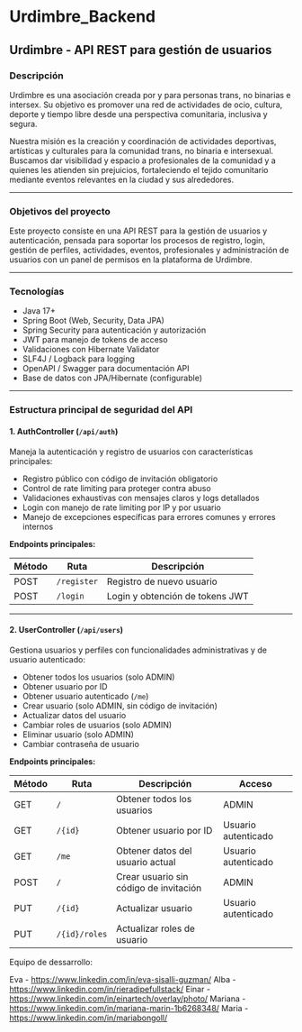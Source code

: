 # Urdimbre_Backend

## Urdimbre - API REST para gestión de usuarios 

### Descripción

Urdimbre es una asociación creada por y para personas trans, no binarias e intersex. Su objetivo es promover una red de actividades de ocio, cultura, deporte y tiempo libre desde una perspectiva comunitaria, inclusiva y segura.

Nuestra misión es la creación y coordinación de actividades deportivas, artísticas y culturales para la comunidad trans, no binaria e intersexual. Buscamos dar visibilidad y espacio a profesionales de la comunidad y a quienes les atienden sin prejuicios, fortaleciendo el tejido comunitario mediante eventos relevantes en la ciudad y sus alrededores.

---

### Objetivos del proyecto

Este proyecto consiste en una API REST para la gestión de usuarios y autenticación, pensada para soportar los procesos de registro, login, gestión de perfiles, actividades, eventos, profesionales y administración de usuarios con un panel de permisos en la plataforma de Urdimbre.

---

### Tecnologías

- Java 17+
- Spring Boot (Web, Security, Data JPA)
- Spring Security para autenticación y autorización
- JWT para manejo de tokens de acceso
- Validaciones con Hibernate Validator
- SLF4J / Logback para logging
- OpenAPI / Swagger para documentación API
- Base de datos con JPA/Hibernate (configurable)

---

### Estructura principal de seguridad del API

#### 1. AuthController (`/api/auth`)

Maneja la autenticación y registro de usuarios con características principales:

- Registro público con código de invitación obligatorio
- Control de rate limiting para proteger contra abuso
- Validaciones exhaustivas con mensajes claros y logs detallados
- Login con manejo de rate limiting por IP y por usuario
- Manejo de excepciones específicas para errores comunes y errores internos

**Endpoints principales:**

| Método | Ruta         | Descripción                  |
|--------|--------------|------------------------------|
| POST   | `/register`  | Registro de nuevo usuario     |
| POST   | `/login`     | Login y obtención de tokens JWT |

---

#### 2. UserController (`/api/users`)

Gestiona usuarios y perfiles con funcionalidades administrativas y de usuario autenticado:

- Obtener todos los usuarios (solo ADMIN)
- Obtener usuario por ID
- Obtener usuario autenticado (`/me`)
- Crear usuario (solo ADMIN, sin código de invitación)
- Actualizar datos del usuario
- Cambiar roles de usuarios (solo ADMIN)
- Eliminar usuario (solo ADMIN)
- Cambiar contraseña de usuario

**Endpoints principales:**

| Método | Ruta                      | Descripción                      | Acceso             |
|--------|---------------------------|---------------------------------|--------------------|
| GET    | `/`                       | Obtener todos los usuarios       | ADMIN              |
| GET    | `/{id}`                   | Obtener usuario por ID           | Usuario autenticado |
| GET    | `/me`                     | Obtener datos del usuario actual | Usuario autenticado |
| POST   | `/`                       | Crear usuario sin código de invitación | ADMIN       |
| PUT    | `/{id}`                   | Actualizar usuario               | Usuario autenticado |
| PUT    | `/{id}/roles`             | Actualizar roles de usuario      |



Equipo de dessarrollo: 

Eva - https://www.linkedin.com/in/eva-sisalli-guzman/
Alba -https://www.linkedin.com/in/rieradipefullstack/
Einar - https://www.linkedin.com/in/einartech/overlay/photo/
Mariana - https://www.linkedin.com/in/mariana-marin-1b6268348/
Maria - https://www.linkedin.com/in/mariabongoll/
